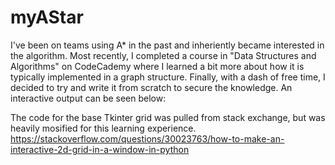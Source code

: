 # myAStar
I've been on teams using A* in the past and inheriently became interested in the algorithm. Most recently, I completed a course in "Data Structures and Algorithms" on CodeCademy where I learned a bit more about how it is typically implemented in a graph structure. Finally, with a dash of free time, I decided to try and write it from scratch to secure the knowledge. An interactive output can be seen below:

The code for the base Tkinter grid was pulled from stack exchange, but was heavily mosified for this learning experience. 
https://stackoverflow.com/questions/30023763/how-to-make-an-interactive-2d-grid-in-a-window-in-python